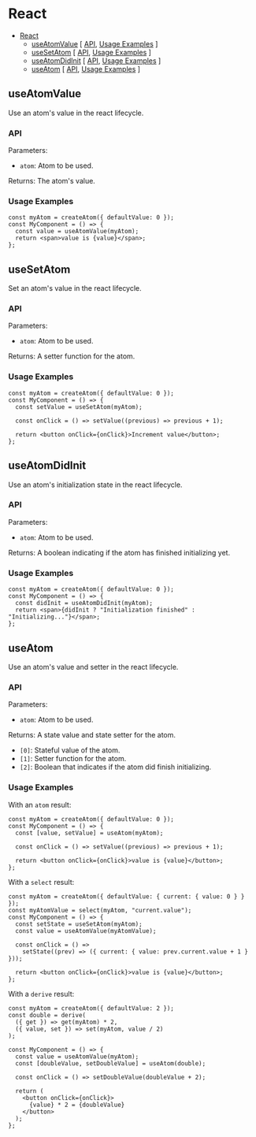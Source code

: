 # React

<!-- >> TOC >> -->

- [React](#react)
  - [useAtomValue](#useatomvalue) [ [API](#api), [Usage Examples](#usage-examples) ]
  - [useSetAtom](#usesetatom) [ [API](#api-1), [Usage Examples](#usage-examples-1) ]
  - [useAtomDidInit](#useatomdidinit) [ [API](#api-2), [Usage Examples](#usage-examples-2) ]
  - [useAtom](#useatom) [ [API](#api-3), [Usage Examples](#usage-examples-3) ]
  <!-- << TOC << -->

## useAtomValue

Use an atom's value in the react lifecycle.

### API

Parameters:

- `atom`: Atom to be used.

Returns: The atom's value.

### Usage Examples

```tsx
const myAtom = createAtom({ defaultValue: 0 });
const MyComponent = () => {
  const value = useAtomValue(myAtom);
  return <span>value is {value}</span>;
};
```

## useSetAtom

Set an atom's value in the react lifecycle.

### API

Parameters:

- `atom`: Atom to be used.

Returns: A setter function for the atom.

### Usage Examples

```tsx
const myAtom = createAtom({ defaultValue: 0 });
const MyComponent = () => {
  const setValue = useSetAtom(myAtom);

  const onClick = () => setValue((previous) => previous + 1);

  return <button onClick={onClick}>Increment value</button>;
};
```

## useAtomDidInit

Use an atom's initialization state in the react lifecycle.

### API

Parameters:

- `atom`: Atom to be used.

Returns: A boolean indicating if the atom has finished initializing yet.

### Usage Examples

```tsx
const myAtom = createAtom({ defaultValue: 0 });
const MyComponent = () => {
  const didInit = useAtomDidInit(myAtom);
  return <span>{didInit ? "Initialization finished" : "Initializing..."}</span>;
};
```

## useAtom

Use an atom's value and setter in the react lifecycle.

### API

Parameters:

- `atom`: Atom to be used.

Returns: A state value and state setter for the atom.

- `[0]`: Stateful value of the atom.
- `[1]`: Setter function for the atom.
- `[2]`: Boolean that indicates if the atom did finish initializing.

### Usage Examples

With an `atom` result:

```tsx
const myAtom = createAtom({ defaultValue: 0 });
const MyComponent = () => {
  const [value, setValue] = useAtom(myAtom);

  const onClick = () => setValue((previous) => previous + 1);

  return <button onClick={onClick}>value is {value}</button>;
};
```

With a `select` result:

```tsx
const myAtom = createAtom({ defaultValue: { current: { value: 0 } } });
const myAtomValue = select(myAtom, "current.value");
const MyComponent = () => {
  const setState = useSetAtom(myAtom);
  const value = useAtomValue(myAtomValue);

  const onClick = () =>
    setState((prev) => ({ current: { value: prev.current.value + 1 } }));

  return <button onClick={onClick}>value is {value}</button>;
};
```

With a `derive` result:

```tsx
const myAtom = createAtom({ defaultValue: 2 });
const double = derive(
  ({ get }) => get(myAtom) * 2,
  ({ value, set }) => set(myAtom, value / 2)
);

const MyComponent = () => {
  const value = useAtomValue(myAtom);
  const [doubleValue, setDoubleValue] = useAtom(double);

  const onClick = () => setDoubleValue(doubleValue + 2);

  return (
    <button onClick={onClick}>
      {value} * 2 = {doubleValue}
    </button>
  );
};
```
